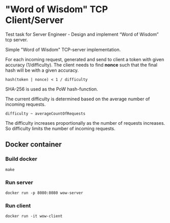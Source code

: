 # "Word of Wisdom" TCP Client/Server 

Test task for Server Engineer - Design and implement “Word of Wisdom” tcp server.  

Simple "Word of Wisdom" TCP-server implementation.

For each incoming request, generated and send to client a token with given accuracy (1/difficulty). 
The client needs to find **nonce** such that the final hash will be with a given accuracy.

``` 
hash(token | nonce) < 1 / difficulty
```

SHA-256 is used as the PoW hash-function.

The current difficulty is determined based on the average number of incoming requests.

```
difficulty ~ averageCountOfRequests
```

The difficulty increases proportionally as the number of requests increases.
So difficulty limits the number of incoming requests.

## Docker container 
### Build docker
```
make
```

### Run server
```
docker run -p 8080:8080 wow-server
``` 

### Run client
```
docker run -it wow-client
```
